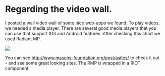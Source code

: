 
# Regarding the video wall.

I posted a wall video wall of some nice web-apps we found. To play videos, we needed a media player. There are several good media players that you can use that support IOS and Android features. After checking this chart we used Radiant MP.


![](//cekvenich.site44.com/post/vwall/players.png)


You can see <http://www.masons-foundation.org/post/asites/> to check it out - and see some great looking sites. The RMP is wrapped in a RIOT component.
